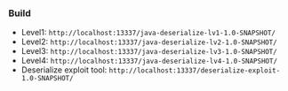 ### Build

- Level1: `http://localhost:13337/java-deserialize-lv1-1.0-SNAPSHOT/`
- Level2: `http://localhost:13337/java-deserialize-lv2-1.0-SNAPSHOT/`
- Level3: `http://localhost:13337/java-deserialize-lv3-1.0-SNAPSHOT/`
- Level4: `http://localhost:13337/java-deserialize-lv4-1.0-SNAPSHOT/`
- Deserialize exploit tool: `http://localhost:13337/deserialize-exploit-1.0-SNAPSHOT/`
